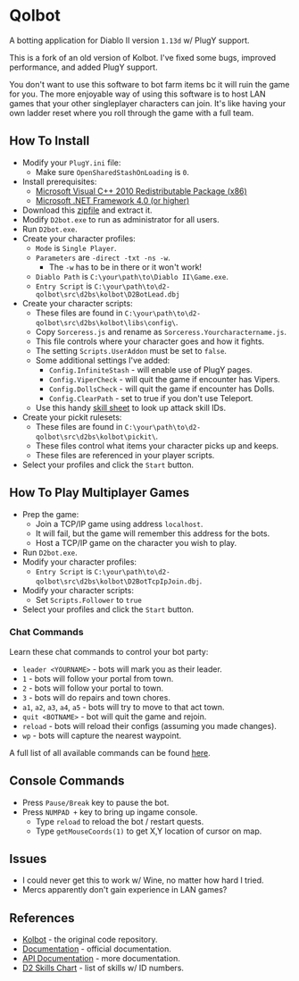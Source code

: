 # Qolbot

A botting application for Diablo II version ``1.13d`` w/ PlugY support.

This is a fork of an old version of Kolbot.  I've fixed some bugs, improved performance, and added PlugY support.

You don't want to use this software to bot farm items bc it will ruin the game for you.  The more enjoyable way of using this software is to host LAN games that your other singleplayer characters can join.  It's like having your own ladder reset where you roll through the game with a full team.

## How To Install

- Modify your ``PlugY.ini`` file:
	- Make sure ``OpenSharedStashOnLoading`` is ``0``.
- Install prerequisites:
	- [Microsoft Visual C++ 2010 Redistributable Package (x86)](https://www.microsoft.com/en-us/download/details.aspx?id=5555)
	- [Microsoft .NET Framework 4.0 (or higher)](https://dotnet.microsoft.com/download/dotnet-framework)
- Download this [zipfile](https://github.com/whipowill/d2-qolbot/archive/master.zip) and extract it.
- Modify ``D2bot.exe`` to run as administrator for all users.
- Run ``D2bot.exe``.
- Create your character profiles:
	- ``Mode`` is ``Single Player``.
	- ``Parameters`` are ``-direct -txt -ns -w``.
		- The ``-w`` has to be in there or it won't work!
	- ``Diablo Path`` is ``C:\your\path\to\Diablo II\Game.exe``.
	- ``Entry Script`` is ``C:\your\path\to\d2-qolbot\src\d2bs\kolbot\D2BotLead.dbj``
- Create your character scripts:
	- These files are found in ``C:\your\path\to\d2-qolbot\src\d2bs\kolbot\libs\config\``.
	- Copy ``Sorceress.js`` and rename as ``Sorceress.Yourcharactername.js``.
	- This file controls where your character goes and how it fights.
	- The setting ``Scripts.UserAddon`` must be set to ``false``.
	- Some additional settings I've added:
		- ``Config.InfiniteStash`` - will enable use of PlugY pages.
		- ``Config.ViperCheck`` - will quit the game if encounter has Vipers.
		- ``Config.DollsCheck`` - will quit the game if encounter has Dolls.
		- ``Config.ClearPath`` - set to true if you don't use Teleport.
	- Use this handy [skill sheet](https://user.xmission.com/~trevin/DiabloIIv1.09_Skills.html) to look up attack skill IDs.
- Create your pickit rulesets:
	- These files are found in ``C:\your\path\to\d2-qolbot\src\d2bs\kolbot\pickit\``.
	- These files control what items your character picks up and keeps.
	- These files are referenced in your player scripts.
- Select your profiles and click the ``Start`` button.

## How To Play Multiplayer Games

- Prep the game:
	- Join a TCP/IP game using address ``localhost``.
	- It will fail, but the game will remember this address for the bots.
	- Host a TCP/IP game on the character you wish to play.
- Run ``D2bot.exe``.
- Modify your character profiles:
	- ``Entry Script`` is ``C:\your\path\to\d2-qolbot\src\d2bs\kolbot\D2BotTcpIpJoin.dbj``.
- Modify your character scripts:
	- Set ``Scripts.Follower`` to ``true``
- Select your profiles and click the ``Start`` button.

### Chat Commands

Learn these chat commands to control your bot party:

- ``leader <YOURNAME>`` - bots will mark you as their leader.
- ``1`` - bots will follow your portal from town.
- ``2`` - bots will follow your portal to town.
- ``3`` - bots will do repairs and town chores.
- ``a1``, ``a2``, ``a3``, ``a4``, ``a5`` - bots will try to move to that act town.
- ``quit <BOTNAME>`` - bot will quit the game and rejoin.
- ``reload`` - bots will reload their configs (assuming you made changes).
- ``wp`` - bots will capture the nearest waypoint.

A full list of all available commands can be found [here](https://github.com/kolton/d2bot-with-kolbot/wiki/Follower).

## Console Commands

- Press ``Pause/Break`` key to pause the bot.
- Press ``NUMPAD +`` key to bring up ingame console.
	- Type ``reload`` to reload the bot / restart quests.
	- Type ``getMouseCoords(1)`` to get X,Y location of cursor on map.

## Issues

- I could never get this to work w/ Wine, no matter how hard I tried.
- Mercs apparently don't gain experience in LAN games?

## References

- [Kolbot](https://github.com/kolton/d2bot-with-kolbot/tree/patch-113d-core15) - the original code repository.
- [Documentation](https://github.com/blizzhackers/documentation/blob/master/kolbot/Hotkeys.md/#hotkeys) - official documentation.
- [API Documentation](https://github.com/noah-/d2bs) - more documentation.
- [D2 Skills Chart](https://user.xmission.com/~trevin/DiabloIIv1.09_Skills.html) - list of skills w/ ID numbers.